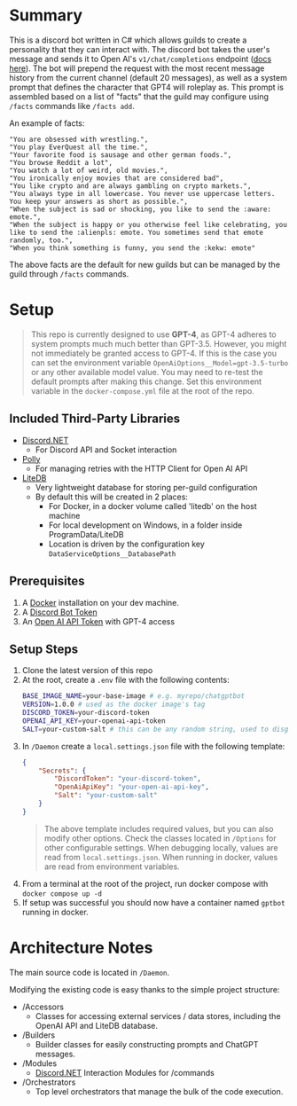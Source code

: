 # Summary
This is a discord bot written in C# which allows guilds to create a personality that they can interact with. The discord bot takes the user's message and sends it to Open AI's `v1/chat/completions` endpoint ([docs here](https://platform.openai.com/docs/api-reference/chat)). The bot will prepend the request with the most recent message history from the current channel (default 20 messages), as well as a system prompt that defines the character that GPT4 will roleplay as. This prompt is assembled based on a list of "facts" that the guild may configure using `/facts` commands like `/facts add`. 

An example of facts:
```
"You are obsessed with wrestling.",
"You play EverQuest all the time.",
"Your favorite food is sausage and other german foods.",
"You browse Reddit a lot",
"You watch a lot of weird, old movies.",
"You ironically enjoy movies that are considered bad",
"You like crypto and are always gambling on crypto markets.",
"You always type in all lowercase. You never use uppercase letters. You keep your answers as short as possible.",
"When the subject is sad or shocking, you like to send the :aware: emote.",
"When the subject is happy or you otherwise feel like celebrating, you like to send the :alienpls: emote. You sometimes send that emote randomly, too.",
"When you think something is funny, you send the :kekw: emote"
```

The above facts are the default for new guilds but can be managed by the guild through `/facts` commands.

# Setup
> This repo is currently designed to use **GPT-4**, as GPT-4 adheres to system prompts much much better than GPT-3.5. However, you might not immediately be granted access to GPT-4. If this is the case you can set the environment variable `OpenAiOptions__Model=gpt-3.5-turbo` or any other available model value. You may need to re-test the default prompts after making this change. Set this environment variable in the `docker-compose.yml` file at the root of the repo.

## Included Third-Party Libraries
- [Discord.NET](https://github.com/discord-net/Discord.Net)
    - For Discord API and Socket interaction
- [Polly](https://github.com/App-vNext/Polly)
    - For managing retries with the HTTP Client for Open AI API
- [LiteDB](https://github.com/mbdavid/LiteDB)
    - Very lightweight database for storing per-guild configuration
    - By default this will be created in 2 places:
        - For Docker, in a docker volume called 'litedb' on the host machine
        - For local development on Windows, in a folder inside ProgramData/LiteDB
        - Location is driven by the configuration key `DataServiceOptions__DatabasePath`

## Prerequisites
1. A [Docker](https://www.docker.com/) installation on your dev machine.
2. A [Discord Bot Token](https://discord.com/developers/docs/getting-started)
3. An [Open AI API Token](https://platform.openai.com/) with GPT-4 access

## Setup Steps
1. Clone the latest version of this repo
2. At the root, create a `.env` file with the following contents:
    ```bash
    BASE_IMAGE_NAME=your-base-image # e.g. myrepo/chatgptbot
    VERSION=1.0.0 # used as the docker image's tag
    DISCORD_TOKEN=your-discord-token
    OPENAI_API_KEY=your-openai-api-token
    SALT=your-custom-salt # this can be any random string, used to disguise the int ids for your underlying data
    ```
3. In `/Daemon` create a `local.settings.json` file with the following template:
    ```json
    {
        "Secrets": {
            "DiscordToken": "your-discord-token",
            "OpenAiApiKey": "your-open-ai-api-key",
            "Salt": "your-custom-salt"
        }
    }
    ```
    > The above template includes required values, but you can also modify other options. Check the classes located in `/Options` for other configurable settings. When debugging locally, values are read from `local.settings.json`. When running in docker, values are read from environment variables.
4. From a terminal at the root of the project, run docker compose with `docker compose up -d`
5. If setup was successful you should now have a container named `gptbot` running in docker. 

# Architecture Notes

The main source code is located in `/Daemon`.

Modifying the existing code is easy thanks to the simple project structure:
- /Accessors
    - Classes for accessing external services / data stores, including the OpenAI API and LiteDB database.
- /Builders
    - Builder classes for easily constructing prompts and ChatGPT messages.
- /Modules
    - [Discord.NET](https://github.com/discord-net/Discord.Net) Interaction Modules for /commands
- /Orchestrators
    - Top level orchestrators that manage the bulk of the code execution.